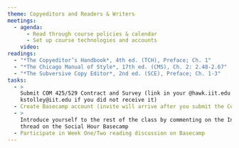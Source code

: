 ```yaml
---
theme: Copyeditors and Readers & Writers
meetings:
  - agenda:
      - Read through course policies & calendar
      - Set up course technologies and accounts
    video:
readings:
  - "*The Copyeditor’s Handbook*, 4th ed. (TCH), Preface; Ch. 1"
  - "*The Chicago Manual of Style*, 17th ed. (CMS), Ch. 2: 2.48-2.67"
  - "*The Subversive Copy Editor*, 2nd ed. (SCE), Preface; Ch. 1-3"
tasks:
  - >
    Submit COM 425/529 Contract and Survey (link in your @hawk.iit.edu inbox; email instructor at
    kstolley@iit.edu if you did not receive it)
  - Create Basecamp account (invite will arrive after you submit the Contract and Survey)
  - >
    Introduce yourself to the rest of the class by commenting on the Introduce Yourself! message
    thread on the Social Hour Basecamp
  - Participate in Week One/Two reading discussion on Basecamp
---
```


